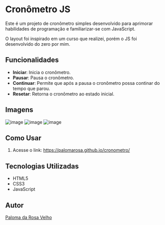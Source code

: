 # Cronômetro JS

Este é um projeto de cronômetro simples desenvolvido para aprimorar habilidades de programação e familiarizar-se com JavaScript.

O layout foi inspirado em um curso que realizei, porém o JS foi desenvolvido do zero por mim.

## Funcionalidades

- **Iniciar**: Inicia o cronômetro.
- **Pausar**: Pausa o cronômetro.
- **Continuar**: Permite que após a pausa o cronômetro possa continar do tempo que parou.
- **Resetar**: Retorna o cronômetro ao estado inicial.

## Imagens

![image](https://github.com/PalomaRosa/cronometro/assets/86445450/742163b0-3103-4e6c-8ddd-4f1b8d1e2a2b)
![image](https://github.com/PalomaRosa/cronometro/assets/86445450/067616f9-dbb1-4ab1-8c72-f346691626ad)
![image](https://github.com/PalomaRosa/cronometro/assets/86445450/2c2b7571-082b-426b-a5d0-49ff750ac20a)

## Como Usar

1. Acesse o link: https://palomarosa.github.io/cronometro/

## Tecnologias Utilizadas

- HTML5
- CSS3
- JavaScript

## Autor

[Paloma da Rosa Velho](https://github.com/PalomaRosa)
